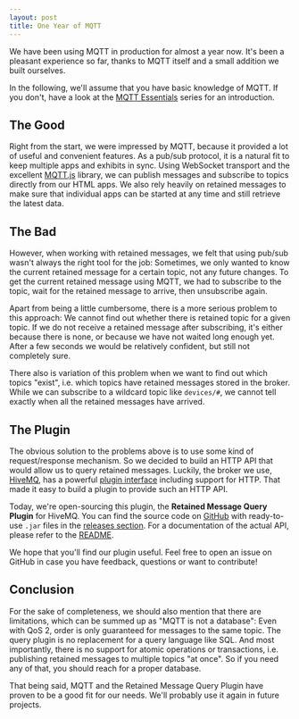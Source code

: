 ```yaml
---
layout: post
title: One Year of MQTT
---
```

We have been using MQTT in production for almost a year now. It's been a pleasant experience so far, thanks to MQTT itself and a small addition we built ourselves.

In the following, we'll assume that you have basic knowledge of MQTT. If you don't, have a look at the [MQTT Essentials](http://www.hivemq.com/blog/mqtt-essentials-part-1-introducing-mqtt) series for an introduction.

## The Good

Right from the start, we were impressed by MQTT, because it provided a lot of useful and convenient features. As a pub/sub protocol, it is a natural fit to keep multiple apps and exhibits in sync. Using WebSocket transport and the excellent [MQTT.js](https://github.com/mqttjs/MQTT.js) library, we can publish messages and subscribe to topics directly from our HTML apps. We also rely heavily on retained messages to make sure that individual apps can be started at any time and still retrieve the latest data.

## The Bad

However, when working with retained messages, we felt that using pub/sub wasn't always the right tool for the job: Sometimes, we only wanted to know the current retained message for a certain topic, not any future changes. To get the current retained message using MQTT, we had to subscribe to the topic, wait for the retained message to arrive, then unsubscribe again.

Apart from being a little cumbersome, there is a more serious problem to this approach: We cannot find out whether there is retained topic for a given topic. If we do not receive a retained message after subscribing, it's either because there is none, or because we have not waited long enough yet. After a few seconds we would be relatively confident, but still not completely sure.

There also is variation of this problem when we want to find out which topics "exist", i.e. which topics have retained messages stored in the broker. While we can subscribe to a wildcard topic like `devices/#`, we cannot tell exactly when all the retained messages have arrived.

## The Plugin

The obvious solution to the problems above is to use some kind of request/response mechanism. So we decided to build an HTTP API that would allow us to query retained messages. Luckily, the broker we use, [HiveMQ](http://www.hivemq.com), has a powerful [plugin interface](http://www.hivemq.com/docs/plugins/latest/) including support for HTTP. That made it easy to build a plugin to provide such an HTTP API.

Today, we're open-sourcing this plugin, the **Retained Message Query Plugin** for HiveMQ. You can find the source code on [GitHub](https://github.com/artcom/hivemq-retained-message-query-plugin) with ready-to-use `.jar` files in the [releases section](https://github.com/artcom/hivemq-retained-message-query-plugin/releases). For a documentation of the actual API, please refer to the [README](https://github.com/artcom/hivemq-retained-message-query-plugin#http-api).

We hope that you'll find our plugin useful. Feel free to open an issue on GitHub in case you have feedback, questions or want to contribute!

## Conclusion

For the sake of completeness, we should also mention that there are limitations, which can be summed up as "MQTT is not a database": Even with QoS 2, order is only guaranteed for messages to the same topic. The query plugin is no replacement for a query language like SQL. And most importantly, there is no support for atomic operations or transactions, i.e. publishing retained messages to multiple topics "at once". So if you need any of that, you should reach for a proper database.

That being said, MQTT and the Retained Message Query Plugin have proven to be a good fit for our needs. We'll probably use it again in future projects.

